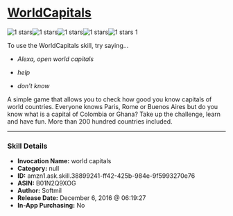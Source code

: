 # [WorldCapitals](http://alexa.amazon.com/#skills/amzn1.ask.skill.38899241-ff42-425b-984e-9f5993270e76)
![1 stars](../../images/ic_star_black_18dp_1x.png)![1 stars](../../images/ic_star_border_black_18dp_1x.png)![1 stars](../../images/ic_star_border_black_18dp_1x.png)![1 stars](../../images/ic_star_border_black_18dp_1x.png)![1 stars](../../images/ic_star_border_black_18dp_1x.png) 1

To use the WorldCapitals skill, try saying...

* *Alexa, open world capitals*

* *help*

* *don't know*

A simple game that allows you to check how good you know capitals of world countries. Everyone knows Paris, Rome or Buenos Aires but do you know what is a capital of Colombia or Ghana? Take up the  challenge, learn and have fun. More than 200 hundred countries included.

***

### Skill Details

* **Invocation Name:** world capitals
* **Category:** null
* **ID:** amzn1.ask.skill.38899241-ff42-425b-984e-9f5993270e76
* **ASIN:** B01N2Q9XOG
* **Author:** Softmil
* **Release Date:** December 6, 2016 @ 06:19:27
* **In-App Purchasing:** No
